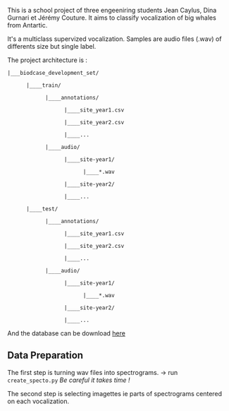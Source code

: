 This is a school project of three engeeniring students Jean Caylus, Dina Gurnari et Jérémy Couture. It aims to classify vocalization of big whales from Antartic. 

It's a multiclass supervized vocalization. Samples are audio files (.wav) of differents size but single label.

The project architecture is :

```
|___biodcase_development_set/

      |____train/

            |____annotations/

                  |____site_year1.csv

                  |____site_year2.csv

                  |____...

            |____audio/

                  |____site-year1/

                        |____*.wav

                  |____site-year2/

                  |____...

      |____test/

            |____annotations/

                  |____site_year1.csv

                  |____site_year2.csv

                  |____...

            |____audio/

                  |____site-year1/

                        |____*.wav

                  |____site-year2/

                  |____...
```

And the database can be download [here](https://zenodo.org/records/15092732/files/biodcase_development_set.zip?download=1) 


## Data Preparation

The first step is turning wav files into spectrograms. -> run ``create_specto.py`` *Be careful it takes time !*

The second step is selecting imagettes ie parts of spectrograms centered on each vocalization.
